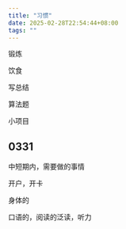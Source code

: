 ```yaml
---
title: "习惯"
date: 2025-02-28T22:54:44+08:00
tags: ""
---
```


锻炼

饮食

写总结

算法题

小项目


## 0331

中短期内，需要做的事情

开户，开卡

身体的

口语的，阅读的泛读，听力
